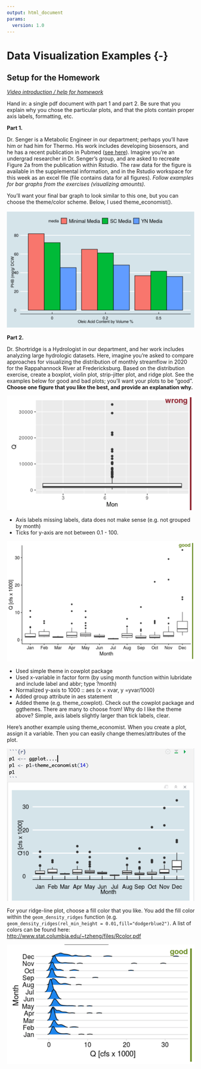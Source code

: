 ```yaml
---
output: html_document
params:
  version: 1.0
---
```


# Data Visualization Examples {-}

## Setup for the Homework

[*Video introduction / help for homework*](https://video.vt.edu/media/BSE%203144:%20Week6,%20Homework%20Hints_Help/1_zo40gr7q)

Hand in: a single pdf document with part 1 and part 2. Be sure that you explain why you chose the particular plots, and that the plots contain proper axis labels, formatting, etc.

**Part 1.**

Dr. Senger is a Metabolic Engineer in our department; perhaps you’ll have him or had him for Thermo. His work includes developing biosensors, and he has a recent publication in Pubmed ([see here](https://peerj.com/articles/9805/)). Imagine you’re an undergrad researcher in Dr. Senger’s group, and are asked to recreate Figure 2a from the publication within Rstudio. The raw data for the figure is available in the supplemental information, and in the Rstudio workspace for this week as an excel file (file contains data for all figures). *Follow examples for bar graphs from the exercises (visualizing amounts).*

You’ll want your final bar graph to look similar to this one, but you can choose the theme/color scheme. Below, I used theme_economist().

![](images/phb-oleic-acid.png)

**Part 2.**

Dr. Shortridge is a Hydrologist in our department, and her work includes analyzing large hydrologic datasets. Here, imagine you’re asked to compare approaches for visualizing the distribution of monthly streamflow in 2020 for the Rappahannock River at Fredericksburg. Based on the distribution exercise, create a boxplot, violin plot, strip-jitter plot, and ridge plot. See the examples below for good and bad plots; you’ll want your plots to be “good”. **Choose one figure that you like the best, and provide an explanation why.**

![](images/wrong.png)

-   Axis labels missing labels, data does not make sense (e.g. not grouped by month)
-   Ticks for y-axis are not between 0.1 - 100.

![](images/boxplot.png)

-   Used simple theme in cowplot package
-   Used x-variable in factor form (by using month function within lubridate and include label and abbr; type ?month)
-   Normalized y-axis to 1000 :: aes (x = xvar, y =yvar/1000)
-   Added group attribute in aes statement
-   Added theme (e.g. theme_cowplot). Check out the cowplot package and ggthemes. There are many to choose from! Why do I like the theme above? Simple, axis labels slightly larger than tick labels, clear.

Here’s another example using theme_economist. When you create a plot, assign it a variable. Then you can easily change themes/attributes of the plot.

![](images/theme.png)

For your ridge-line plot, choose a fill color that you like. You add the fill color within the `geom_density_ridges` function (e.g. `geom_density_ridges(rel_min_height = 0.01,fill="dodgerblue2")`. A list of colors can be found here: <http://www.stat.columbia.edu/~tzheng/files/Rcolor.pdf>

![](images/ridgeline.png)

